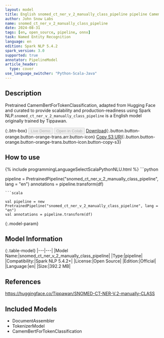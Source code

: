 ```yaml
---
layout: model
title: English snomed_ct_ner_v_2_manually_class_pipeline pipeline CamemBertForTokenClassification from Tippawan
author: John Snow Labs
name: snomed_ct_ner_v_2_manually_class_pipeline
date: 2024-08-31
tags: [en, open_source, pipeline, onnx]
task: Named Entity Recognition
language: en
edition: Spark NLP 5.4.2
spark_version: 3.0
supported: true
annotator: PipelineModel
article_header:
  type: cover
use_language_switcher: "Python-Scala-Java"
---
```


## Description

Pretrained CamemBertForTokenClassification, adapted from Hugging Face and curated to provide scalability and production-readiness using Spark NLP.`snomed_ct_ner_v_2_manually_class_pipeline` is a English model originally trained by Tippawan.

{:.btn-box}
<button class="button button-orange" disabled>Live Demo</button>
<button class="button button-orange" disabled>Open in Colab</button>
[Download](https://s3.amazonaws.com/auxdata.johnsnowlabs.com/public/models/snomed_ct_ner_v_2_manually_class_pipeline_en_5.4.2_3.0_1725140875327.zip){:.button.button-orange.button-orange-trans.arr.button-icon}
[Copy S3 URI](s3://auxdata.johnsnowlabs.com/public/models/snomed_ct_ner_v_2_manually_class_pipeline_en_5.4.2_3.0_1725140875327.zip){:.button.button-orange.button-orange-trans.button-icon.button-copy-s3}

## How to use



<div class="tabs-box" markdown="1">
{% include programmingLanguageSelectScalaPythonNLU.html %}
```python

pipeline = PretrainedPipeline("snomed_ct_ner_v_2_manually_class_pipeline", lang = "en")
annotations =  pipeline.transform(df)   

```
```scala

val pipeline = new PretrainedPipeline("snomed_ct_ner_v_2_manually_class_pipeline", lang = "en")
val annotations = pipeline.transform(df)

```
</div>

{:.model-param}
## Model Information

{:.table-model}
|---|---|
|Model Name:|snomed_ct_ner_v_2_manually_class_pipeline|
|Type:|pipeline|
|Compatibility:|Spark NLP 5.4.2+|
|License:|Open Source|
|Edition:|Official|
|Language:|en|
|Size:|392.2 MB|

## References

https://huggingface.co/Tippawan/SNOMED-CT-NER-V.2-manually-CLASS

## Included Models

- DocumentAssembler
- TokenizerModel
- CamemBertForTokenClassification